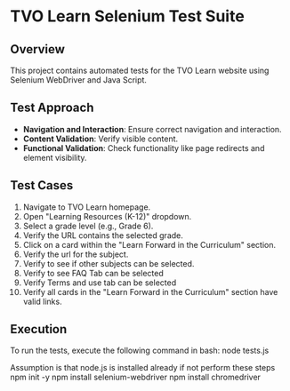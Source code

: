# TVO Learn Selenium Test Suite

## Overview
This project contains automated tests for the TVO Learn website using Selenium WebDriver and Java Script.

## Test Approach
- **Navigation and Interaction**: Ensure correct navigation and interaction.
- **Content Validation**: Verify visible content.
- **Functional Validation**: Check functionality like page redirects and element visibility.

## Test Cases
1. Navigate to TVO Learn homepage.
2. Open "Learning Resources (K-12)" dropdown.
3. Select a grade level (e.g., Grade 6).
4. Verify the URL contains the selected grade.
5. Click on a card within the "Learn Forward in the Curriculum" section.
6. Verify the url for the subject.
7. Verify to see if other subjects can be selected.
8. Verify to see FAQ Tab can be selected
9. Verify Terms and use tab can be selected
10. Verify all cards in the "Learn Forward in the Curriculum" section have valid links.

## Execution
To run the tests, execute the following command in bash:
node tests.js

Assumption is that node.js is installed already if not perform these steps
npm init -y
npm install selenium-webdriver
npm install chromedriver
